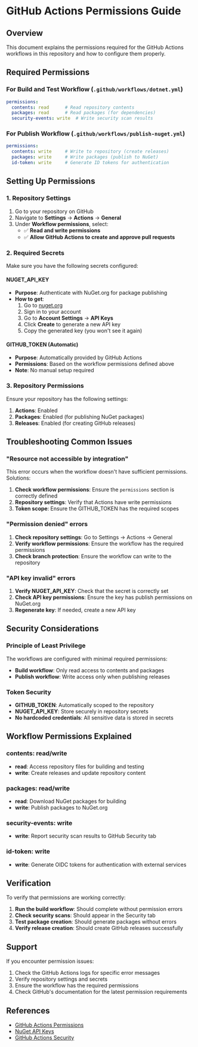 # GitHub Actions Permissions Guide

## Overview

This document explains the permissions required for the GitHub Actions workflows in this repository and how to configure them properly.

## Required Permissions

### For Build and Test Workflow (`.github/workflows/dotnet.yml`)

```yaml
permissions:
  contents: read      # Read repository contents
  packages: read      # Read packages (for dependencies)
  security-events: write  # Write security scan results
```

### For Publish Workflow (`.github/workflows/publish-nuget.yml`)

```yaml
permissions:
  contents: write     # Write to repository (create releases)
  packages: write     # Write packages (publish to NuGet)
  id-token: write     # Generate ID tokens for authentication
```

## Setting Up Permissions

### 1. Repository Settings

1. Go to your repository on GitHub
2. Navigate to **Settings** → **Actions** → **General**
3. Under **Workflow permissions**, select:
   - ✅ **Read and write permissions**
   - ✅ **Allow GitHub Actions to create and approve pull requests**

### 2. Required Secrets

Make sure you have the following secrets configured:

#### NUGET_API_KEY
- **Purpose**: Authenticate with NuGet.org for package publishing
- **How to get**: 
  1. Go to [nuget.org](https://www.nuget.org/)
  2. Sign in to your account
  3. Go to **Account Settings** → **API Keys**
  4. Click **Create** to generate a new API key
  5. Copy the generated key (you won't see it again)

#### GITHUB_TOKEN (Automatic)
- **Purpose**: Automatically provided by GitHub Actions
- **Permissions**: Based on the workflow permissions defined above
- **Note**: No manual setup required

### 3. Repository Permissions

Ensure your repository has the following settings:

1. **Actions**: Enabled
2. **Packages**: Enabled (for publishing NuGet packages)
3. **Releases**: Enabled (for creating GitHub releases)

## Troubleshooting Common Issues

### "Resource not accessible by integration"

This error occurs when the workflow doesn't have sufficient permissions. Solutions:

1. **Check workflow permissions**: Ensure the `permissions` section is correctly defined
2. **Repository settings**: Verify that Actions have write permissions
3. **Token scope**: Ensure the GITHUB_TOKEN has the required scopes

### "Permission denied" errors

1. **Check repository settings**: Go to Settings → Actions → General
2. **Verify workflow permissions**: Ensure the workflow has the required permissions
3. **Check branch protection**: Ensure the workflow can write to the repository

### "API key invalid" errors

1. **Verify NUGET_API_KEY**: Check that the secret is correctly set
2. **Check API key permissions**: Ensure the key has publish permissions on NuGet.org
3. **Regenerate key**: If needed, create a new API key

## Security Considerations

### Principle of Least Privilege

The workflows are configured with minimal required permissions:

- **Build workflow**: Only read access to contents and packages
- **Publish workflow**: Write access only when publishing releases

### Token Security

- **GITHUB_TOKEN**: Automatically scoped to the repository
- **NUGET_API_KEY**: Store securely in repository secrets
- **No hardcoded credentials**: All sensitive data is stored in secrets

## Workflow Permissions Explained

### contents: read/write
- **read**: Access repository files for building and testing
- **write**: Create releases and update repository content

### packages: read/write
- **read**: Download NuGet packages for building
- **write**: Publish packages to NuGet.org

### security-events: write
- **write**: Report security scan results to GitHub Security tab

### id-token: write
- **write**: Generate OIDC tokens for authentication with external services

## Verification

To verify that permissions are working correctly:

1. **Run the build workflow**: Should complete without permission errors
2. **Check security scans**: Should appear in the Security tab
3. **Test package creation**: Should generate packages without errors
4. **Verify release creation**: Should create GitHub releases successfully

## Support

If you encounter permission issues:

1. Check the GitHub Actions logs for specific error messages
2. Verify repository settings and secrets
3. Ensure the workflow has the required permissions
4. Check GitHub's documentation for the latest permission requirements

## References

- [GitHub Actions Permissions](https://docs.github.com/en/actions/using-workflows/workflow-syntax-for-github-actions#permissions)
- [NuGet API Keys](https://docs.microsoft.com/en-us/nuget/nuget-org/publish-a-package)
- [GitHub Actions Security](https://docs.github.com/en/actions/security-guides/security-hardening-for-github-actions)
